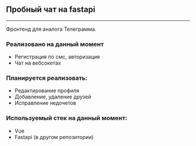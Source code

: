 ## Пробный чат на fastapi

***

Фронтенд для аналога Телеграмма.


### Реализовано на данный момент 
* Регистрация по смс, авторизация
* Чат на вебсокетах

### Планируется реализовать:
* Редактирование профиля
* Добавление, удаление друзей
* Исправление недочетов

### Используемый стек на данный момент:
* Vue
* Fastapi (в другом репозитории)
